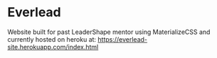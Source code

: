 # Everlead

Website built for past LeaderShape mentor using MaterializeCSS 
and currently hosted on heroku at: https://everlead-site.herokuapp.com/index.html
